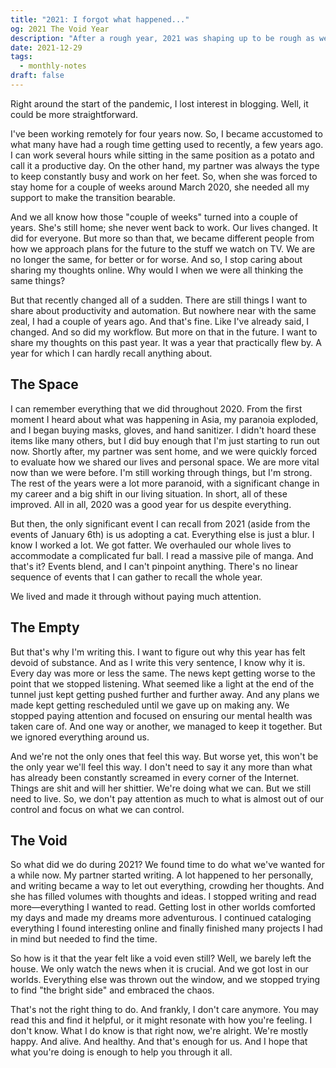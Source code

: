 ```yaml
---
title: "2021: I forgot what happened..."
og: 2021 The Void Year
description: "After a rough year, 2021 was shaping up to be rough as well. And it was. But somehow, I cannot recall much about it. Every day was more or less the same."
date: 2021-12-29
tags:
  - monthly-notes
draft: false
---
```


Right around the start of the pandemic, I lost interest in blogging. Well, it could be more straightforward.

I've been working remotely for four years now. So, I became accustomed to what many have had a rough time getting used to recently, a few years ago. I can work several hours while sitting in the same position as a potato and call it a productive day. On the other hand, my partner was always the type to keep constantly busy and work on her feet. So, when she was forced to stay home for a couple of weeks around March 2020, she needed all my support to make the transition bearable.

And we all know how those "couple of weeks" turned into a couple of years. She's still home; she never went back to work. Our lives changed. It did for everyone. But more so than that, we became different people from how we approach plans for the future to the stuff we watch on TV. We are no longer the same, for better or for worse. And so, I stop caring about sharing my thoughts online. Why would I when we were all thinking the same things?

But that recently changed all of a sudden. There are still things I want to share about productivity and automation. But nowhere near with the same zeal, I had a couple of years ago. And that's fine. Like I've already said, I changed. And so did my workflow. But more on that in the future. I want to share my thoughts on this past year. It was a year that practically flew by. A year for which I can hardly recall anything about.

## The Space
I can remember everything that we did throughout 2020. From the first moment I heard about what was happening in Asia, my paranoia exploded, and I began buying masks, gloves, and hand sanitizer. I didn't hoard these items like many others, but I did buy enough that I'm just starting to run out now. Shortly after, my partner was sent home, and we were quickly forced to evaluate how we shared our lives and personal space. We are more vital now than we were before. I'm still working through things, but I'm strong. The rest of the years were a lot more paranoid, with a significant change in my career and a big shift in our living situation. In short, all of these improved. All in all, 2020 was a good year for us despite everything.

But then, the only significant event I can recall from 2021 (aside from the events of January 6th) is us adopting a cat. Everything else is just a blur. I know I worked a lot. We got fatter. We overhauled our whole lives to accommodate a complicated fur ball. I read a massive pile of manga. And that's it? Events blend, and I can't pinpoint anything. There's no linear sequence of events that I can gather to recall the whole year.

We lived and made it through without paying much attention.

## The Empty
But that's why I'm writing this. I want to figure out why this year has felt devoid of substance. And as I write this very sentence, I know why it is. Every day was more or less the same. The news kept getting worse to the point that we stopped listening. What seemed like a light at the end of the tunnel just kept getting pushed further and further away. And any plans we made kept getting rescheduled until we gave up on making any. We stopped paying attention and focused on ensuring our mental health was taken care of. And one way or another, we managed to keep it together. But we ignored everything around us.

And we're not the only ones that feel this way. But worse yet, this won't be the only year we'll feel this way. I don't need to say it any more than what has already been constantly screamed in every corner of the Internet. Things are shit and will her shittier. We're doing what we can. But we still need to live. So, we don't pay attention as much to what is almost out of our control and focus on what we can control.

## The Void
So what did we do during 2021? We found time to do what we've wanted for a while now. My partner started writing. A lot happened to her personally, and writing became a way to let out everything, crowding her thoughts. And she has filled volumes with thoughts and ideas. I stopped writing and read more—everything I wanted to read. Getting lost in other worlds comforted my days and made my dreams more adventurous. I continued cataloging everything I found interesting online and finally finished many projects I had in mind but needed to find the time.

So how is it that the year felt like a void even still? Well, we barely left the house. We only watch the news when it is crucial. And we got lost in our worlds. Everything else was thrown out the window, and we stopped trying to find "the bright side" and embraced the chaos.

That's not the right thing to do. And frankly, I don't care anymore. You may read this and find it helpful, or it might resonate with how you're feeling. I don't know. What I do know is that right now, we're alright. We're mostly happy. And alive. And healthy. And that's enough for us. And I hope that what you're doing is enough to help you through it all.